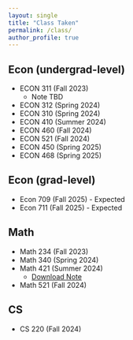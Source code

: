 ```yaml
---
layout: single
title: "Class Taken"
permalink: /class/
author_profile: true
---
```

## Econ (undergrad-level)

* ECON 311 (Fall 2023)
  * Note TBD
* ECON 312 (Spring 2024)
* ECON 310 (Spring 2024)
* ECON 410 (Summer 2024)
* ECON 460 (Fall 2024)
* ECON 521 (Fall 2024)
* ECON 450 (Spring 2025)
* ECON 468 (Spring 2025)

## Econ (grad-level)

* Econ 709 (Fall 2025) - Expected
* Econ 711 (Fall 2025) - Expected

## Math

* Math 234 (Fall 2023)
* Math 340 (Spring 2024)
* Math 421 (Summer 2024)
  * [Download Note](https://sophiawang0v0.github.io/files/Math421_note.pdf)
* Math 521 (Fall 2024)

## CS

* CS 220 (Fall 2024)